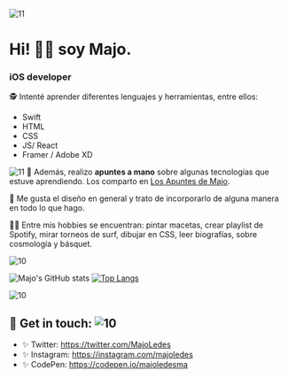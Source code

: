 

![11](https://user-images.githubusercontent.com/55170175/183468545-dc6a24bd-f477-47de-98e5-e4c46f727a0e.png)

# Hi! 👋🏼 soy Majo. 

### iOS developer

🕵 Intenté aprender diferentes lenguajes y herramientas, entre ellos: 
* Swift
* HTML
* CSS
* JS/ React
* Framer / Adobe XD

![11](https://user-images.githubusercontent.com/55170175/183468545-dc6a24bd-f477-47de-98e5-e4c46f727a0e.png)
💖 Además, realizo **apuntes a mano** sobre algunas tecnologías que estuve aprendiendo.
 Los comparto en [Los Apuntes de Majo](http://losapuntesdemajo.now.sh). 
 
🌸 Me gusta el diseño en general y trato de incorporarlo de alguna manera en todo lo que hago.

👩🏻 Entre mis hobbies se encuentran: pintar macetas, crear playlist de Spotify, mirar torneos de surf, dibujar en CSS, leer biografías, sobre cosmología y básquet. 


![10](https://user-images.githubusercontent.com/55170175/114474409-87dd6800-9bcc-11eb-9ca0-538bd30ae29b.png)


![Majo's GitHub stats](https://github-readme-stats.vercel.app/api?username=majoledesma&hide=contribs,prs&theme=buefy&show_icons=true) [![Top Langs](https://github-readme-stats.vercel.app/api/top-langs/?username=majoledesma&layout=compact&theme=buefy)](https://github.com/majoledesma/github-readme-stats)



![10](https://user-images.githubusercontent.com/55170175/114474409-87dd6800-9bcc-11eb-9ca0-538bd30ae29b.png)


## 🖤 Get in touch: ![10](https://pbs.twimg.com/media/E60hywMVEAUrREQ?format=jpg&name=large)
* ✨ Twitter: https://twitter.com/MajoLedes
* ✨ Instagram: https://instagram.com/majoledes
* ✨ CodePen: https://codepen.io/majoledesma
<!--
**majoledesma/majoledesma** is a ✨ _special_  repository because its `README.md` (this file) appears on your GitHub profile.
